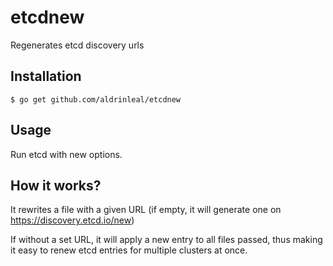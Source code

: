 # etcdnew

Regenerates etcd discovery urls

## Installation

```
$ go get github.com/aldrinleal/etcdnew
```

## Usage

Run etcd with new options.

## How it works?

It rewrites a file with a given URL (if empty, it will generate one on https://discovery.etcd.io/new)

If without a set URL, it will apply a new entry to all files passed, thus making it easy to renew etcd entries for multiple clusters at once.